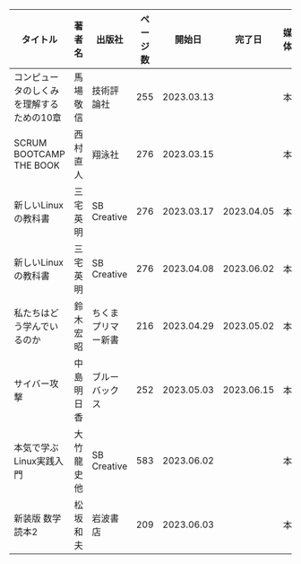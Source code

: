 | タイトル | 著者名 | 出版社 | ページ数 | 開始日 | 完了日 | 媒体 | 備考 |
| ---- | ---- | ---- | ---- | ---- | ---- | ---- | ---- |
| コンピュータのしくみを理解するための10章 | 馬場 敬信 | 技術評論社 | 255 | 2023.03.13 |  | 本 |  |
| SCRUM BOOTCAMP THE BOOK | 西村 直人 | 翔泳社 | 276 | 2023.03.15 |  | 本 |  |
| 新しいLinuxの教科書 | 三宅 英明 | SB Creative | 276 | 2023.03.17 | 2023.04.05 | 本 |  |
| 新しいLinuxの教科書 | 三宅 英明 | SB Creative | 276 | 2023.04.08 | 2023.06.02 | 本 |  |
| 私たちはどう学んでいるのか | 鈴木 宏昭 | ちくまプリマー新書 | 216 | 2023.04.29 | 2023.05.02 | 本 |  |
| サイバー攻撃 | 中島 明日香 | ブルーバックス | 252 | 2023.05.03 | 2023.06.15 | 本 |  |
| 本気で学ぶLinux実践入門 | 大竹 龍史 他 | SB Creative | 583 | 2023.06.02 |  | 本 |  |
| 新装版 数学読本2 | 松坂 和夫 | 岩波書店 | 209 | 2023.06.03 |  | 本 |  |